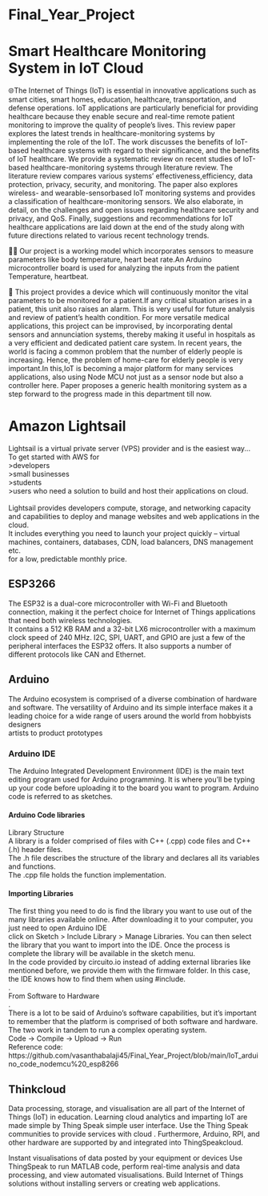 # Final_Year_Project
<h1>Smart Healthcare Monitoring System in IoT Cloud</h1>

:globe_with_meridians:The Internet of Things (IoT) is essential in innovative applications such as smart cities,
smart homes, education, healthcare, transportation, and defense operations. IoT 
applications are particularly beneficial for providing healthcare because they enable secure
and real-time remote patient monitoring to improve the quality of people’s lives. This
review paper explores the latest trends in healthcare-monitoring systems by implementing 
the role of the IoT. The work discusses the benefits of IoT-based healthcare systems
with regard to their significance, and the benefits of IoT healthcare. We provide a 
systematic review on recent studies of IoT-based healthcare-monitoring systems through
literature review. The literature review compares various systems’ effectiveness,efficiency, data protection, privacy, security, and monitoring. 
The paper also explores wireless- and wearable-sensorbased IoT monitoring systems and provides a classification of healthcare-monitoring sensors. We also elaborate, in detail, on the challenges
and open issues regarding healthcare security and privacy, and QoS. Finally, 
suggestions and recommendations for IoT healthcare applications are laid down at the end of
the study along with future directions related to various recent technology trends.

:technologist:
Our project is a working model which incorporates sensors to measure parameters
like body temperature, heart beat rate.An Arduino microcontroller board is used for
analyzing the inputs from the patient Temperature, heartbeat. 

:hospital:
This project provides a device which will continuously monitor the vital parameters to be monitored for
a patient.If any critical situation arises in a patient, this unit also raises an alarm.
This is very useful for future analysis and review of patient’s health condition. For
more versatile medical applications, this project can be improvised, by incorporating
dental sensors and annunciation systems, thereby making it useful in hospitals as a
very efficient and dedicated patient care system. In recent years, the world is facing a
common problem that the number of elderly people is increasing. Hence, the problem of
home-care for elderly people is very important.In this,IoT is becoming a major platform
for many services applications, also using Node MCU not just as a sensor node but
also a controller here. Paper proposes a generic health monitoring system as a step
forward to the progress made in this department till now.

<h1>Amazon Lightsail</h1> Lightsail is a virtual private server (VPS) provider and is the easiest way...
<br>
To get started with AWS for <br> 
 >developers <br>
 >small businesses <br>
 >students <br>
 >users who need a solution to build and host their applications on cloud. <br> 
<br>
Lightsail provides developers compute, storage, and networking capacity and capabilities to deploy and manage websites and web applications in the cloud.<br> 
It includes everything you need to launch your project quickly – virtual machines, containers, databases, CDN, load balancers, DNS management etc.<br>
for a low, predictable monthly price.<br>

<h2>ESP3266</h2>
The ESP32 is a dual-core microcontroller with Wi-Fi and Bluetooth connection, making it the perfect choice for Internet of Things applications that need both wireless technologies.<br>
It contains a 512 KB RAM and a 32-bit LX6 microcontroller with a maximum clock speed of 240 MHz. I2C, SPI, UART, and GPIO are just a few of the peripheral interfaces the ESP32 offers. It also supports a number of different protocols like CAN and Ethernet.<br>
<h2>Arduino</h2>
The Arduino ecosystem is comprised of a diverse combination of hardware and software.
The versatility of Arduino and its simple interface makes it a leading choice for a wide range of users around the world from 
hobbyists<br> 
designers<br>
artists to product prototypes<br>
<h3>Arduino IDE</h3>
The Arduino Integrated Development Environment (IDE) is the main text editing program used for Arduino programming. 
It is where you’ll be typing up your code before uploading it to the board you want to program. 
Arduino code is referred to as sketches.

<h4>Arduino Code libraries</h4>
Library Structure<br>
A library is a folder comprised of files with C++ (.cpp) code files and C++ (.h) header files.<br>
The .h file describes the structure of the library and declares all its variables and functions.<br>
The .cpp file holds the function implementation.<br>

<h4>Importing Libraries</h4>
The first thing you need to do is find the library you want to use out of the many libraries available online. After downloading it to your computer, you just need to open Arduino IDE<br>
click on Sketch > Include Library > Manage Libraries. 
You can then select the library that you want to import into the IDE. Once the process is complete the library will be available in the sketch menu.<br>
In the code provided by circuito.io instead of adding external libraries like mentioned before, we provide them with the firmware folder.
In this case, the IDE knows how to find them when using #include.<br>
.<br>
From Software to Hardware<br>
.<br>
There is a lot to be said of Arduino’s software capabilities, but it’s important to remember that the platform is comprised of both software and hardware. 
<br>
The two work in tandem to run a complex operating system.
<br>
Code →  Compile → Upload →  Run 
<br>
Reference code:<br>
https://github.com/vasanthabalaji45/Final_Year_Project/blob/main/IoT_arduino_code_nodemcu%20_esp8266

<h2>Thinkcloud</h2>
Data processing, storage, and visualisation are all part of the Internet of Things (IoT) in education.
Learning cloud analytics and imparting IoT are made simple by Thing Speak simple user interface. 
Use the Thing Speak communities to provide services with cloud . Furthermore, Arduino, RPI, and other hardware are supported by and integrated into ThingSpeakcloud. 

Instant visualisations of data posted by your equipment or devices
Use ThingSpeak to run MATLAB code, perform real-time analysis and data processing, and view automated visualisations.
Build Internet of Things solutions without installing servers or creating web applications.

